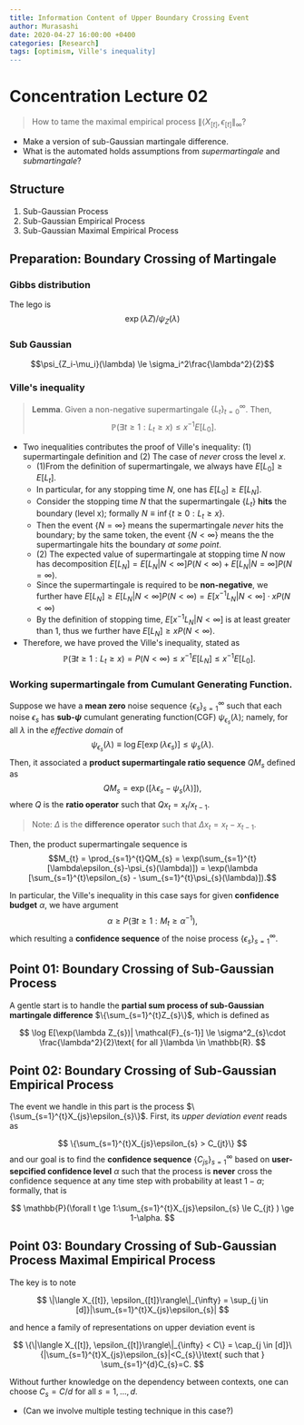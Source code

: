 ```yaml
---
title: Information Content of Upper Boundary Crossing Event
author: Murasashi
date: 2020-04-27 16:00:00 +0400
categories: [Research] 
tags: [optimism, Ville's inequality]
---
```


# Concentration Lecture 02

> How to tame the maximal empirical process $\|\langle X_{[t]}, \epsilon_{[t]}\|_{\infty}$?

- Make a version of sub-Gaussian martingale difference.
- What is the automated holds assumptions from _supermartingale_ and _submartingale_?

## Structure

1. Sub-Gaussian Process
2. Sub-Gaussian Empirical Process
3. Sub-Gaussian Maximal Empirical Process

## Preparation: Boundary Crossing of Martingale

### Gibbs distribution

The lego is 
$$\exp(\lambda Z)/\psi_{Z}(\lambda)$$

### Sub Gaussian
$$\psi_{Z_i-\mu_i}(\lambda) \le \sigma_i^2\frac{\lambda^2}{2}$$


### Ville's inequality

> __Lemma__. Given a non-negative supermartingale $\{L_{t}\}_{t=0}^{\infty}$.  Then, 
> $$\mathbb{P}(\exists t \ge 1: L_{t} \ge x) \le x^{-1}E[L_0].$$

- Two inequalities contributes the proof of Ville's inequality: (1) supermartingale definition and (2) The case of _never_ cross the level $x$. 
	- (1)From the definition of supermartingale, we always have $E[L_0] \ge E[L_{t}]$.
	- In particular, for any stopping time $N$, one has $E[L_0] \ge E[L_{N}]$.
	- Consider the stopping time $N$ that the supermartingale $\{L_{t}\}$ __hits__ the boundary (level x); formally $N\equiv\inf\{t\ge 0: L_{t} \ge x\}$.
	- Then the event $\{N=\infty\}$ means the supermartingale _never_ hits the boundary; by the same token, the event  $\{N<\infty\}$ means the the supermartingale hits the boundary _at some point_.
	- (2) The expected value of supermartingale at stopping time $N$ now has decomposition $E[L_{N}]=E[L_{N}|N<\infty]P(N<\infty)+E[L_{N}|N=\infty]P(N=\infty)$.
	- Since the supermartingale is required to be __non-negative__, we further have $E[L_{N}]\ge E[L_{N}|N<\infty]P(N<\infty)=E[x^{-1}L_{N}|N<\infty]\cdot xP(N<\infty)$
	- By the definition of stopping time, $E[x^{-1}L_{N}|N<\infty]$ is at least greater than $1$, thus we further have $E[L_{N}]\ge xP(N<\infty)$. 
- Therefore, we have proved the Ville's inequality, stated as $$\mathbb{P}(\exists t \ge 1: L_{t} \ge x) =P(N<\infty)\le x^{-1}E[L_{N}]\le x^{-1}E[L_{0}].$$

### Working supermartingale from Cumulant Generating Function.

Suppose we have a __mean zero__ noise sequence $\{\epsilon_{s}\}_{s=1}^{\infty}$ such that each noise $\epsilon_{s}$ has __sub-$\psi$__ cumulant generating function(CGF) $\psi_{\epsilon_{s}}(\lambda)$; namely, for all $\lambda$ in the _effective domain_ of  $$\psi_{\epsilon_{s}}(\lambda)\equiv\log E[\exp(\lambda \epsilon_{s})]\le \psi_{s}(\lambda).$$
Then, it associated a __product supermartingale ratio sequence__ $Q M_{s}$  defined as $$Q M_{s} = \exp( [\lambda\epsilon_{s}-\psi_{s}(\lambda)]),$$
where $Q$ is the __ratio operator__ such that $Q x_{t} = x_{t}/x_{t-1}$.

> Note: $\Delta$ is the __difference operator__ such that $\Delta x_{t} = x_{t}-x_{t-1}$. 

Then, the product supermartingale sequence is $$M_{t} = \prod_{s=1}^{t}QM_{s} = \exp(\sum_{s=1}^{t} [\lambda\epsilon_{s}-\psi_{s}(\lambda)]) = \exp(\lambda [\sum_{s=1}^{t}\epsilon_{s} - \sum_{s=1}^{t}\psi_{s}(\lambda)]).$$

In particular, the Ville's inequality in this case says for given __confidence budget__ $\alpha$, we have argument $$\alpha \ge P(\exists t \ge 1: M_{t} \ge \alpha^{-1}),$$
which resulting a __confidence sequence__ of the noise process $\{\epsilon_{s}\}_{s=1}^{\infty}$.

## Point 01: Boundary Crossing of Sub-Gaussian Process

A gentle start is to handle the __partial sum process of sub-Gaussian martingale difference__ $\{\sum_{s=1}^{t}Z_{s}\}$, which is defined as 

$$
\log E[\exp(\lambda Z_{s})| \mathcal{F}_{s-1}] \le \sigma^2_{s}\cdot \frac{\lambda^2}{2}\text{    for all   }\lambda \in \mathbb{R}.
$$


## Point 02: Boundary Crossing of Sub-Gaussian Empirical Process

The event we handle in this part is the process $\{\sum_{s=1}^{t}X_{js}\epsilon_{s}\}$.  First, its _upper deviation event_ reads as

$$
\{\sum_{s=1}^{t}X_{js}\epsilon_{s} > C_{jt}\}
$$
and our goal is to find the __confidence sequence__ $\{C_{js}\}_{s=1}^{\infty}$ based on __user-sepcified confidence level__ $\alpha$ such that the process is __never__ cross the confidence sequence at any time step with probability at least $1-\alpha$; formally, that is 

$$
\mathbb{P}(\forall t \ge 1:\sum_{s=1}^{t}X_{js}\epsilon_{s} \le C_{jt} ) \ge 1-\alpha.
$$

## Point 03: Boundary Crossing of Sub-Gaussian Process Maximal Empirical Process

The key is to note

$$
\|\langle X_{[t]}, \epsilon_{[t]}\rangle\|_{\infty} = \sup_{j \in [d]}|\sum_{s=1}^{t}X_{js}\epsilon_{s}|
$$

and hence a family of representations on upper deviation event is

$$
\{\|\langle X_{[t]}, \epsilon_{[t]}\rangle\|_{\infty}  < C\} = \cap_{j \in [d]}\{|\sum_{s=1}^{t}X_{js}\epsilon_{s}|<C_{s}\}\text{ such that } \sum_{s=1}^{d}C_{s}=C.
$$

Without further knowledge on the dependency between contexts, one can choose $C_s=C/d$ for all $s=1,...,d$.

- (Can we involve multiple testing technique in this case?)
